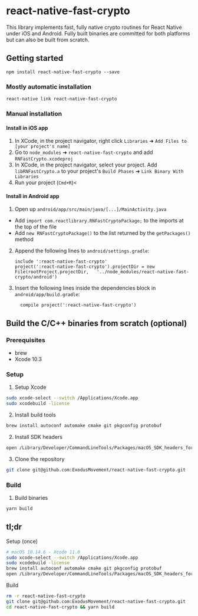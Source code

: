 # react-native-fast-crypto

This library implements fast, fully native crypto routines for React Native under iOS and Android. Fully built binaries are committed for both platforms but can also be built from scratch.

## Getting started

`npm install react-native-fast-crypto --save`

### Mostly automatic installation

`react-native link react-native-fast-crypto`

### Manual installation

#### Install in iOS app

1. In XCode, in the project navigator, right click `Libraries` ➜ `Add Files to [your project's name]`
2. Go to `node_modules` ➜ `react-native-fast-crypto` and add `RNFastCrypto.xcodeproj`
3. In XCode, in the project navigator, select your project. Add `libRNFastCrypto.a` to your project's `Build Phases` ➜ `Link Binary With Libraries`
4. Run your project (`Cmd+R`)<

#### Install in Android app

1. Open up `android/app/src/main/java/[...]/MainActivity.java`

- Add `import com.reactlibrary.RNFastCryptoPackage;` to the imports at the top of the file
- Add `new RNFastCryptoPackage()` to the list returned by the `getPackages()` method

2. Append the following lines to `android/settings.gradle`:
   ```
   include ':react-native-fast-crypto'
   project(':react-native-fast-crypto').projectDir = new File(rootProject.projectDir, 	'../node_modules/react-native-fast-crypto/android')
   ```
3. Insert the following lines inside the dependencies block in `android/app/build.gradle`:
   ```
     compile project(':react-native-fast-crypto')
   ```

## Build the C/C++ binaries from scratch (optional)

### Prerequisites

- brew
- Xcode 10.3

### Setup

1. Setup Xcode

```bash
sudo xcode-select --switch /Applications/Xcode.app
sudo xcodebuild -license
```

2. Install build tools

```bash
brew install autoconf automake cmake git pkgconfig protobuf
```

2. Install SDK headers

```bash
open /Library/Developer/CommandLineTools/Packages/macOS_SDK_headers_for_macOS_10.14.pkg
```

3. Clone the repository

```bash
git clone git@github.com:ExodusMovement/react-native-fast-crypto.git
```

### Build

1. Build binaries

```bash
yarn build
```

## tl;dr

Setup (once)

```bash
# macOS 10.14.6 - Xcode 11.0
sudo xcode-select --switch /Applications/Xcode.app
sudo xcodebuild -license
brew install autoconf automake cmake git pkgconfig protobuf
open /Library/Developer/CommandLineTools/Packages/macOS_SDK_headers_for_macOS_10.14.pkg
```

Build

```bash
rm -r react-native-fast-crypto
git clone git@github.com:ExodusMovement/react-native-fast-crypto.git
cd react-native-fast-crypto && yarn build
```
